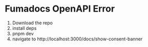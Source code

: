 # Fumadocs OpenAPI Error

1. Download the repo 
2. install deps
3. pnpm dev
4. navigate to http://localhost:3000/docs/show-consent-banner
